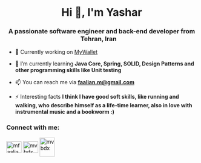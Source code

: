 <h1 align="center">Hi 👋, I'm Yashar</h1>
<h3 align="center">A passionate software engineer and back-end developer from <b>Tehran, Iran</b> <img src="https://cdn-icons-png.flaticon.com/512/4852/4852775.png" width="13"/></h3>

- 🔭 Currently working on [MyWallet](https://github.com/MVBDX/MyWallet)

- 🌱 I’m currently learning **Java Core, Spring, SOLID, Design Patterns and other programming skills like Unit testing**

- 📫 You can reach me via **faalian.m@gmail.com**

- ⚡ Interesting facts **I think I have good soft skills, like running and walking, who describe himself as a life-time learner, also in love with instrumental music and a bookworm :)**

<h3 align="left">Connect with me:</h3>
<p align="left">
<a href="https://linkedin.com/in/mfaalian" target="blank"><img align="center" src="https://raw.githubusercontent.com/rahuldkjain/github-profile-readme-generator/master/src/images/icons/Social/linked-in-alt.svg" alt="mfaalian" height="30" width="40" /></a>
<a href="https://www.leetcode.com/mvbdx" target="blank"><img align="center" src="https://raw.githubusercontent.com/rahuldkjain/github-profile-readme-generator/master/src/images/icons/Social/leet-code.svg" alt="mvbdx" height="30" width="40" /></a>
<a href="https://www.codewars.com/users/MVBDX" target="blank"><img align="center" src="https://www.codewars.com/packs/assets/logo-square-red-big.c74ae0e7.png" alt="mvbdx" height="50" width="40" /></a>
</p>
